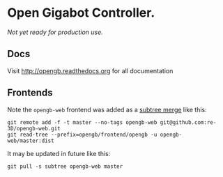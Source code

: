 # Open Gigabot Controller.

_Not yet ready for production use._

## Docs

Visit http://opengb.readthedocs.org for all documentation

## Frontends

Note the `opengb-web` frontend was added as a [subtree merge](http://nuclearsquid.com/writings/subtree-merging-and-you/) like this:

```
git remote add -f -t master --no-tags opengb-web git@github.com:re-3D/opengb-web.git
git read-tree --prefix=opengb/frontend/opengb -u opengb-web/master:dist
```

It may be updated in future like this:

```
git pull -s subtree opengb-web master
```
